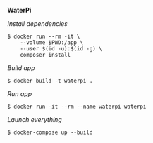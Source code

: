 **WaterPi**

*Install dependencies*
```
$ docker run --rm -it \
    --volume $PWD:/app \
    --user $(id -u):$(id -g) \
    composer install
```

*Build app*
```
$ docker build -t waterpi .
```

*Run app*
```
$ docker run -it --rm --name waterpi waterpi
```

*Launch everything*
```
$ docker-compose up --build
```

